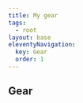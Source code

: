 ```yaml
---
title: My gear
tags: 
  - root
layout: base
eleventyNavigation:
  key: Gear
  order: 1
---
```


## Gear